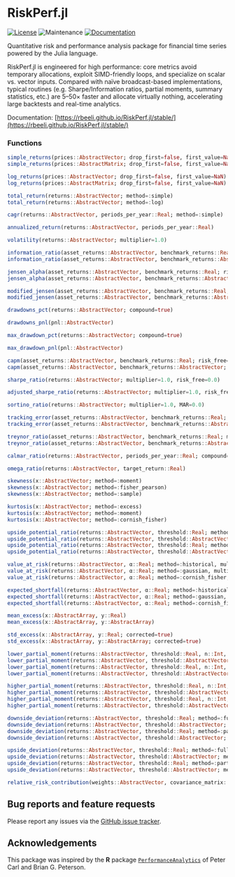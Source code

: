 # RiskPerf.jl

[![License](https://img.shields.io/badge/License-MIT-yellow.svg)](https://github.com/rbeeli/RiskPerf.jl/blob/main/LICENSE)
![Maintenance](https://img.shields.io/maintenance/yes/2025)
[![Documentation](https://img.shields.io/badge/docs-stable-blue.svg)](https://rbeeli.github.io/RiskPerf.jl/stable/)

Quantitative risk and performance analysis package for financial time series powered by the Julia language.

RiskPerf.jl is engineered for high performance: core metrics avoid temporary allocations, exploit SIMD-friendly loops, and specialize on scalar vs. vector inputs. Compared with naïve broadcast-based implementations, typical routines (e.g. Sharpe/Information ratios, partial moments, summary statistics, etc.) are 5–50× faster and allocate virtually nothing, accelerating large backtests and real-time analytics.

Documentation: [https://rbeeli.github.io/RiskPerf.jl/stable/](https://rbeeli.github.io/RiskPerf.jl/stable/)

### Functions

```julia
simple_returns(prices::AbstractVector; drop_first=false, first_value=NaN)
simple_returns(prices::AbstractMatrix; drop_first=false, first_value=NaN)

log_returns(prices::AbstractVector; drop_first=false, first_value=NaN)
log_returns(prices::AbstractMatrix; drop_first=false, first_value=NaN)

total_return(returns::AbstractVector; method=:simple)
total_return(returns::AbstractVector; method=:log)

cagr(returns::AbstractVector, periods_per_year::Real; method=:simple)

annualized_return(returns::AbstractVector, periods_per_year::Real)

volatility(returns::AbstractVector; multiplier=1.0)

information_ratio(asset_returns::AbstractVector, benchmark_returns::Real; multiplier=1.0)
information_ratio(asset_returns::AbstractVector, benchmark_returns::AbstractVector; multiplier=1.0)

jensen_alpha(asset_returns::AbstractVector, benchmark_returns::Real; risk_free=0.0)
jensen_alpha(asset_returns::AbstractVector, benchmark_returns::AbstractVector; risk_free=0.0)

modified_jensen(asset_returns::AbstractVector, benchmark_returns::Real; risk_free=0.0)
modified_jensen(asset_returns::AbstractVector, benchmark_returns::AbstractVector; risk_free=0.0)

drawdowns_pct(returns::AbstractVector; compound=true)

drawdowns_pnl(pnl::AbstractVector)

max_drawdown_pct(returns::AbstractVector; compound=true)

max_drawdown_pnl(pnl::AbstractVector)

capm(asset_returns::AbstractVector, benchmark_returns::Real; risk_free=0.0)
capm(asset_returns::AbstractVector, benchmark_returns::AbstractVector; risk_free=0.0)

sharpe_ratio(returns::AbstractVector; multiplier=1.0, risk_free=0.0)

adjusted_sharpe_ratio(returns::AbstractVector; multiplier=1.0, risk_free=0.0)

sortino_ratio(returns::AbstractVector; multiplier=1.0, MAR=0.0)

tracking_error(asset_returns::AbstractVector, benchmark_returns::Real; multiplier=1.0)
tracking_error(asset_returns::AbstractVector, benchmark_returns::AbstractVector; multiplier=1.0)

treynor_ratio(asset_returns::AbstractVector, benchmark_returns::Real; multiplier=1.0, risk_free=0.0)
treynor_ratio(asset_returns::AbstractVector, benchmark_returns::AbstractVector; multiplier=1.0, risk_free=0.0)

calmar_ratio(returns::AbstractVector, periods_per_year::Real; compound=true)

omega_ratio(returns::AbstractVector, target_return::Real)

skewness(x::AbstractVector; method=:moment)
skewness(x::AbstractVector; method=:fisher_pearson)
skewness(x::AbstractVector; method=:sample)

kurtosis(x::AbstractVector; method=:excess)
kurtosis(x::AbstractVector; method=:moment)
kurtosis(x::AbstractVector; method=:cornish_fisher)

upside_potential_ratio(returns::AbstractVector, threshold::Real; method=:full)
upside_potential_ratio(returns::AbstractVector, threshold::AbstractVector; method=:full)
upside_potential_ratio(returns::AbstractVector, threshold::Real; method=:partial)
upside_potential_ratio(returns::AbstractVector, threshold::AbstractVector; method=:partial)

value_at_risk(returns::AbstractVector, α::Real; method=:historical, multiplier=1.0)
value_at_risk(returns::AbstractVector, α::Real; method=:gaussian, multiplier=1.0)
value_at_risk(returns::AbstractVector, α::Real; method=:cornish_fisher, multiplier=1.0)

expected_shortfall(returns::AbstractVector, α::Real; method=:historical, multiplier=1.0)
expected_shortfall(returns::AbstractVector, α::Real; method=:gaussian, multiplier=1.0)
expected_shortfall(returns::AbstractVector, α::Real; method=:cornish_fisher, multiplier=1.0)

mean_excess(x::AbstractArray, y::Real)
mean_excess(x::AbstractArray, y::AbstractArray)

std_excess(x::AbstractArray, y::Real; corrected=true)
std_excess(x::AbstractArray, y::AbstractArray; corrected=true)

lower_partial_moment(returns::AbstractVector, threshold::Real, n::Int, method=:full)
lower_partial_moment(returns::AbstractVector, threshold::AbstractVector, n::Int, method=:full)
lower_partial_moment(returns::AbstractVector, threshold::Real, n::Int, method=:partial)
lower_partial_moment(returns::AbstractVector, threshold::AbstractVector, n::Int, method=:partial)

higher_partial_moment(returns::AbstractVector, threshold::Real, n::Int, method=:full)
higher_partial_moment(returns::AbstractVector, threshold::AbstractVector, n::Int, method=:full)
higher_partial_moment(returns::AbstractVector, threshold::Real, n::Int, method=:partial)
higher_partial_moment(returns::AbstractVector, threshold::AbstractVector, n::Int, method=:partial)

downside_deviation(returns::AbstractVector, threshold::Real; method=:full)
downside_deviation(returns::AbstractVector, threshold::AbstractVector; method=:full)
downside_deviation(returns::AbstractVector, threshold::Real; method=:partial)
downside_deviation(returns::AbstractVector, threshold::AbstractVector; method=:partial)

upside_deviation(returns::AbstractVector, threshold::Real; method=:full)
upside_deviation(returns::AbstractVector, threshold::AbstractVector; method=:full)
upside_deviation(returns::AbstractVector, threshold::Real; method=:partial)
upside_deviation(returns::AbstractVector, threshold::AbstractVector; method=:partial)

relative_risk_contribution(weights::AbstractVector, covariance_matrix::AbstractMatrix)
```

## Bug reports and feature requests

Please report any issues via the [GitHub issue tracker](https://github.com/rbeeli/RiskPerf.jl/issues).

## Acknowledgements

This package was inspired by the **R** package [`PerformanceAnalytics`](https://cran.r-project.org/web/packages/PerformanceAnalytics/index.html) of Peter Carl and Brian G. Peterson.
